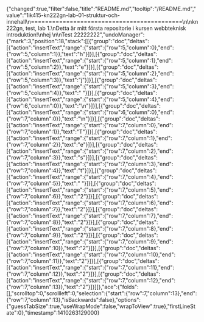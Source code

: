 {"changed":true,"filter":false,"title":"README.md","tooltip":"/README.md","value":"1ik415-kn222gn-lab-01-struktur-och-innehall\n===========================================\n\nkn222gn, test, lab 1.\nDetta är mitt första repositorie i kursen webbteknisk introduktion!\nhej \n\nTest 22222222","undoManager":{"mark":3,"position":18,"stack":[[{"group":"doc","deltas":[{"action":"insertText","range":{"start":{"row":5,"column":0},"end":{"row":5,"column":1}},"text":"h"}]}],[{"group":"doc","deltas":[{"action":"insertText","range":{"start":{"row":5,"column":1},"end":{"row":5,"column":2}},"text":"e"}]}],[{"group":"doc","deltas":[{"action":"insertText","range":{"start":{"row":5,"column":2},"end":{"row":5,"column":3}},"text":"j"}]}],[{"group":"doc","deltas":[{"action":"insertText","range":{"start":{"row":5,"column":3},"end":{"row":5,"column":4}},"text":" "}]}],[{"group":"doc","deltas":[{"action":"insertText","range":{"start":{"row":5,"column":4},"end":{"row":6,"column":0}},"text":"\n"}]}],[{"group":"doc","deltas":[{"action":"insertText","range":{"start":{"row":6,"column":0},"end":{"row":7,"column":0}},"text":"\n"}]}],[{"group":"doc","deltas":[{"action":"insertText","range":{"start":{"row":7,"column":0},"end":{"row":7,"column":1}},"text":"T"}]}],[{"group":"doc","deltas":[{"action":"insertText","range":{"start":{"row":7,"column":1},"end":{"row":7,"column":2}},"text":"e"}]}],[{"group":"doc","deltas":[{"action":"insertText","range":{"start":{"row":7,"column":2},"end":{"row":7,"column":3}},"text":"s"}]}],[{"group":"doc","deltas":[{"action":"insertText","range":{"start":{"row":7,"column":3},"end":{"row":7,"column":4}},"text":"t"}]}],[{"group":"doc","deltas":[{"action":"insertText","range":{"start":{"row":7,"column":4},"end":{"row":7,"column":5}},"text":" "}]}],[{"group":"doc","deltas":[{"action":"insertText","range":{"start":{"row":7,"column":5},"end":{"row":7,"column":6}},"text":"2"}]}],[{"group":"doc","deltas":[{"action":"insertText","range":{"start":{"row":7,"column":6},"end":{"row":7,"column":7}},"text":"2"}]}],[{"group":"doc","deltas":[{"action":"insertText","range":{"start":{"row":7,"column":7},"end":{"row":7,"column":8}},"text":"2"}]}],[{"group":"doc","deltas":[{"action":"insertText","range":{"start":{"row":7,"column":8},"end":{"row":7,"column":9}},"text":"2"}]}],[{"group":"doc","deltas":[{"action":"insertText","range":{"start":{"row":7,"column":9},"end":{"row":7,"column":10}},"text":"2"}]}],[{"group":"doc","deltas":[{"action":"insertText","range":{"start":{"row":7,"column":10},"end":{"row":7,"column":11}},"text":"2"}]}],[{"group":"doc","deltas":[{"action":"insertText","range":{"start":{"row":7,"column":11},"end":{"row":7,"column":12}},"text":"2"}]}],[{"group":"doc","deltas":[{"action":"insertText","range":{"start":{"row":7,"column":12},"end":{"row":7,"column":13}},"text":"2"}]}]]},"ace":{"folds":[],"scrolltop":0,"scrollleft":0,"selection":{"start":{"row":7,"column":13},"end":{"row":7,"column":13},"isBackwards":false},"options":{"guessTabSize":true,"useWrapMode":false,"wrapToView":true},"firstLineState":0},"timestamp":1410263129000}